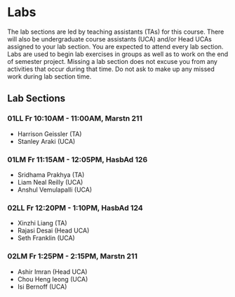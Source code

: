 # Labs

The lab sections are led by teaching assistants (TAs) for this course. There will also be undergraduate course assistants (UCA) and/or Head UCAs assigned to your lab section. You are expected to attend every lab section. Labs are used to begin lab exercises in groups as well as to work on the end of semester project. Missing a lab section does not excuse you from any activities that occur during that time. Do not ask to make up any missed work during lab section time.

## Lab Sections

### 01LL Fr 10:10AM - 11:00AM, Marstn 211

- Harrison Geissler (TA)
- Stanley Araki (UCA)

### 01LM Fr 11:15AM - 12:05PM, HasbAd 126

- Sridhama Prakhya (TA)
- Liam Neal Reilly (UCA)
- Anshul Vemulapalli (UCA)

### 02LL Fr 12:20PM - 1:10PM, HasbAd 124

- Xinzhi Liang (TA)
- Rajasi Desai (Head UCA)
- Seth Franklin (UCA)

### 02LM Fr 1:25PM - 2:15PM, Marstn 211

- Ashir Imran (Head UCA)
- Chou Heng Ieong (UCA)
- Isi Bernoff (UCA)
